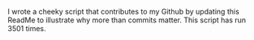 I wrote a cheeky script that contributes to my Github by updating this ReadMe to illustrate why more than commits matter. This script has run 3501 times.